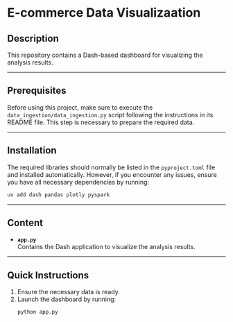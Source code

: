 # E-commerce Data Visualizaation

## Description

This repository contains a Dash-based dashboard for visualizing the analysis results.

---

## Prerequisites

Before using this project, make sure to execute the `data_ingestion/data_ingestion.py` script following the instructions in its README file. This step is necessary to prepare the required data.

---

## Installation

The required libraries should normally be listed in the `pyproject.toml` file and installed automatically. However, if you encounter any issues, ensure you have all necessary dependencies by running:  
```bash
uv add dash pandas plotly pyspark
```

---
## Content
- **`app.py`**  
  Contains the Dash application to visualize the analysis results.

---

## Quick Instructions

1. Ensure the necessary data is ready.  
2. Launch the dashboard by running:  
   ```bash
   python app.py
   ```